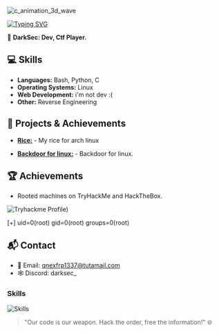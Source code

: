 ![c_animation_3d_wave](https://github.com/DARKSECshell/DARKSECshell/assets/121623691/1539947b-db47-41dc-8a37-ff91a7bb7353)


[![Typing SVG](https://readme-typing-svg.demolab.com?font=Fira+Code&pause=100&color=ffffff&random=false&width=435&lines=echo+o+>+/proc/sysrq-trigger)](https://git.io/typing-svg)


👤 **DarkSec: Dev, Ctf Player.**


## **💻 Skills**

- **Languages:** Bash, Python, C
- **Operating Systems:** Linux
- **Web Development:** i'm not dev :(
- **Other:** Reverse Engineering

## **🚀 Projects & Achievements**

- **[Rice:](https://github.com/DARKSECshell/rice_arch)** - My rice for arch linux
  
- **[Backdoor for linux:](https://github.com/DARKSECshell/shell_persistent)** - Backdoor for linux.

## **🏆 Achievements**

- Rooted machines on TryHackMe and HackTheBox.

![Tryhackme Profile)](https://github.com/DARKSECshell/DARKSECshell/assets/121623691/73abe7b7-be44-4ddd-8de6-6ae26c56ef67)

 [+] uid=0(root) gid=0(root) groups=0(root)

## **📬 Contact**

- 📧 Email: qnexfrp1337@tutamail.com
- 🕸️ Discord: darksec_

<h3>Skills</h3>

![Skills](https://skillicons.dev/icons?i=bash,python,linux,html)


> "Our code is our weapon. Hack the order, free the information!" 🌐
